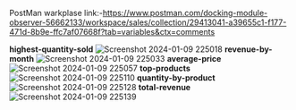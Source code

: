 PostMan warkplase link:-https://www.postman.com/docking-module-observer-56662133/workspace/sales/collection/29413041-a39655c1-f177-471d-8b9e-ffc7af07668f?tab=variables&ctx=comments

**highest-quantity-sold**
![Screenshot 2024-01-09 225018](https://github.com/mehedi8552/Assignment-20/assets/95436440/02871a66-97cc-412f-8713-b007cd90779d)
**revenue-by-month**
![Screenshot 2024-01-09 225033](https://github.com/mehedi8552/Assignment-20/assets/95436440/67d1a846-80b9-4984-b6fb-783903a0a8b9)
**average-price**
![Screenshot 2024-01-09 225057](https://github.com/mehedi8552/Assignment-20/assets/95436440/cc925ea7-5827-465f-902a-5a68553c8487)
**top-products**
![Screenshot 2024-01-09 225110](https://github.com/mehedi8552/Assignment-20/assets/95436440/f963605b-ae39-4697-8f07-d25834e826d8)
**quantity-by-product**
![Screenshot 2024-01-09 225128](https://github.com/mehedi8552/Assignment-20/assets/95436440/3368cf62-f462-430e-87f5-6c270923a105)
**total-revenue**
![Screenshot 2024-01-09 225139](https://github.com/mehedi8552/Assignment-20/assets/95436440/266f8c73-e888-4863-925d-7c42645976b1)


